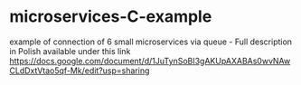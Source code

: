 # microservices-C-example
example of connection of 6 small microservices via queue - Full description in Polish available under this link https://docs.google.com/document/d/1JuTynSoBI3gAKUpAXABAs0wvNAwCLdDxtVtao5qf-Mk/edit?usp=sharing

